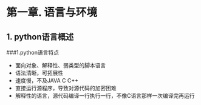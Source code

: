 # 第一章. 语言与环境

## 1. python语言概述

###1.python语言特点

- 面向对象、解释性、弱类型的脚本语言
- 语法清晰，可拓展性
- 速度慢，不及JAVA C C++
- 直接运行源程序，导致对源代码的加密困难
- 解释性的语言，源代码编译一行执行一行，不像C语言那样一次编译完再运行